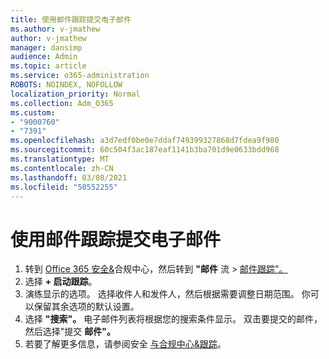 ```yaml
---
title: 使用邮件跟踪提交电子邮件
ms.author: v-jmathew
author: v-jmathew
manager: dansimp
audience: Admin
ms.topic: article
ms.service: o365-administration
ROBOTS: NOINDEX, NOFOLLOW
localization_priority: Normal
ms.collection: Adm_O365
ms.custom:
- "9000760"
- "7391"
ms.openlocfilehash: a3d7edf0be0e7ddaf749399327868d7fdea9f980
ms.sourcegitcommit: 60c504f3ac187eaf1141b3ba701d9e0633bdd968
ms.translationtype: MT
ms.contentlocale: zh-CN
ms.lasthandoff: 03/08/2021
ms.locfileid: "50552255"
---
```

# <a name="submit-an-email-message-using-message-trace"></a>使用邮件跟踪提交电子邮件

1. 转到 [Office 365 安全&](https://go.microsoft.com/fwlink/p/?linkid=2077143)合规中心，然后转到 **"邮件** 流  >  [邮件跟踪"。](https://go.microsoft.com/fwlink/?linkid=2101048)
2. 选择 **+ 启动跟踪**。
3. 演练显示的选项。 选择收件人和发件人，然后根据需要调整日期范围。 你可以保留其余选项的默认设置。
4. 选择 **"搜索"。** 电子邮件列表将根据您的搜索条件显示。 双击要提交的邮件，然后选择"提交 **邮件"。**
5. 若要了解更多信息，请参阅安全 [与合规中心&跟踪](https://go.microsoft.com/fwlink/?linkid=2101557)。
